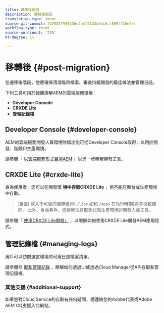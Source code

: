 ```yaml
---
title: 遷移後階段
description: 遷移後階段
translation-type: tm+mt
source-git-commit: 3478827949356c4a4f5133b54c6cf809f416efef
workflow-type: tm+mt
source-wordcount: '235'
ht-degree: 1%

---
```



# 移轉後 {#post-migration}

在遷移後階段，您應確保清理臨時檔案、審查持續開發的最佳做法並管理日誌。

下列工具可用於疑難排解AEM的雲端服務環境：

* **Developer Console**
* **CRXDE Lite**
* **管理記錄檔**


## Developer Console {#developer-console}

AEM的雲端服務開發人員環境除錯功能可從Developer Console取得，以用於開發、階段和生產環境。

請參閱「 [以雲端服務形式實施AEM](https://docs.adobe.com/content/help/en/experience-manager-cloud-service/implementing/developing/development-guidelines.html#aem-as-a-cloud-service-development-tools) 」以進一步瞭解開發工具。

## CRXDE Lite {#crxde-lite}

身為使用者，您可以在開發環 **境中存取CRXDE Lite** ，但不能在舞台或生產環境中存取。

>[重要]
>寫入不可變的儲存庫(例 `/libs` 如和 `/apps` 在執行時期)將會導致錯誤。 此外，身為客戶，您將無法存取測試和生產環境的開發人員工具。

請參閱「 [使用CRXDE Lite開發」](https://docs.adobe.com/help/en/experience-manager-65/developing/devtools/developing-with-crxde-lite.html) ，以瞭解如何使用CRXDE Lite開發AEM應用程式。

## 管理記錄檔 {#managing-logs}

用戶可以訪問選定環境的可用日誌檔案清單。

請參閱存 [取和管理記錄](https://docs.adobe.com/content/help/en/experience-manager-cloud-service/implementing/using-cloud-manager/manage-logs.html) ，瞭解如何透過UI或透過Cloud Manager從API存取和管理記錄檔。

### 其他支援 {#additional-support}

如果您對Cloud Service的存取有任何疑問，請連絡您的Adobe代表或Adobe AEM CQ支援入口網站。
